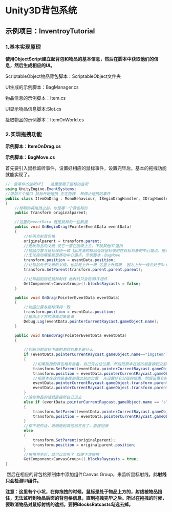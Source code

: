 # Unity3D背包系统

## 		 示例项目：InventroyTutorial

### 1.基本实现原理

**使用ObjectScript建立起背包和物品的基本信息，然后在脚本中获取他们的信息，然后生成相应的UI。**

ScriptableObject物品背包脚本：ScriptableObject文件夹

UI生成的示例脚本：BagManager.cs

物品信息的示例脚本：Item.cs  

UI显示物品信息脚本:Slot.cs

捡取物品的示例脚本：ItemOnWorld.cs



### 2.实现拖拽功能

**示例脚本：ItemOnDrag.cs**

**示例脚本：BagMove.cs**

首先要引入鼠标监听事件，设置好相应的鼠标事件，设置完毕后，基本的拖拽功能就能实现了。

```c#
//一些事件的监听API   这里使用了鼠标的监听
using UnityEngine.EventSystems;
//增加三个接口 鼠标开始拖拽 正在拖拽  和停止拖拽的事件
public class ItemOnDrag : MonoBehaviour, IBeginDragHandler, IDragHandler, IEndDragHandler
{
    //标明你再拖拽之前，你是哪一个背包格的
    public Transform originalparent;

    //这里的eventData 就是鼠标的一些数据
    public void OnBeginDrag(PointerEventData eventData)
    {
        //标明当前背包格
        originalparent = transform.parent;
        //更改物品的父级 使它一直在层级上方，不被其他UI遮挡
        //物品位置与鼠标保持一致【此方法的移动会将鼠标吸附在目标对象的中心锚点，拖动较大界面最好请使用。
        //无论拖动哪里都是移动中心描点，示例脚本：BagMove
        transform.position = eventData.position;
        //让物品处于父级的父级，也就是上升一级 这里上升两级  因为上升一级会处于Grid的势力范围，导致会被强制排版，所以要脱离Grid
        transform.SetParent(transform.parent.parent.parent);

        //让物品别挡住鼠标射线 此射线只会检测UI组件
        GetComponent<CanvasGroup>().blocksRaycasts = false;
    }

    public void OnDrag(PointerEventData eventData)
    {
        //物品位置与鼠标保持一致
        transform.position = eventData.position;
        //输出正下方的游戏对象是谁 
        Debug.Log(eventData.pointerCurrentRaycast.gameObject.name);
    }

    public void OnEndDrag(PointerEventData eventData)
    {
        
        //判断当前鼠标下面的游戏对象名是什么
        if (eventData.pointerCurrentRaycast.gameObject.name=="imgItem")
        {
            //如果拖拽的背包格有装备，自己先占住位置，然后把原本在这的装备换到之前的位置，具体方法就是设置父级，设置位置【其他的Grid会帮您办好的】
            transform.SetParent(eventData.pointerCurrentRaycast.gameObject.transform.parent.parent);
            transform.position = eventData.pointerCurrentRaycast.gameObject.transform.parent.parent.position;
            //把原本在这的装备推到我之前的位置  先设置好它父级的位置，然后设置它的父级
            eventData.pointerCurrentRaycast.gameObject.transform.parent.position = originalparent.position;
            eventData.pointerCurrentRaycast.gameObject.transform.parent.SetParent(originalparent);
        }
        //没有物品的话就直接然自己进去
        else if (eventData.pointerCurrentRaycast.gameObject.name == "slot(Clone)")
        {
            transform.SetParent(eventData.pointerCurrentRaycast.gameObject.transform);
            transform.position = eventData.pointerCurrentRaycast.gameObject.transform.position;
        }
        //都不是的话，说明拖到其他地方去了，直接回弹
        else
        {
            transform.SetParent(originalparent);
            transform.position = originalparent.position;
        }
        //拖拽完毕后，就可以监听了 以便下次拖拽
        GetComponent<CanvasGroup>().blocksRaycasts = true;
}
```

​	然后在相应的背包格预制体中添加组件Canvas Group，来监听鼠标射线。**此射线只会检测UI组件。**

​	**注意：这里有个小坑，在你拖拽的时候，鼠标是处于物品上方的，射线被物品挡住，无法监听到物品后面的背包格信息，直到拖拽完毕之后。所以在拖拽的时候，要取消物品对鼠标射线的遮挡，要把BlocksRatcasts勾选去掉。**



​	